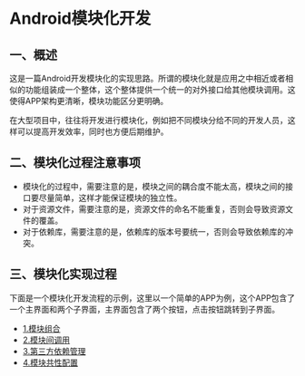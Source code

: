 # Android模块化开发

## 一、概述

这是一篇Android开发模块化的实现思路。所谓的模块化就是应用之中相近或者相似的功能组装成一个整体，这个整体提供一个统一的对外接口给其他模块调用。这使得APP架构更清晰，模块功能区分更明确。

在大型项目中，往往将开发进行模块化，例如把不同模块分给不同的开发人员，这样可以提高开发效率，同时也方便后期维护。

## 二、模块化过程注意事项

- 模块化的过程中，需要注意的是，模块之间的耦合度不能太高，模块之间的接口要尽量简单，这样才能保证模块的独立性。
- 对于资源文件，需要注意的是，资源文件的命名不能重复，否则会导致资源文件的覆盖。
- 对于依赖库，需要注意的是，依赖库的版本号要统一，否则会导致依赖库的冲突。

## 三、模块化实现过程

下面是一个模块化开发流程的示例，这里以一个简单的APP为例，这个APP包含了一个主界面和两个子界面，主界面包含了两个按钮，点击按钮跳转到子界面。

- [1.模块组合](doc/01-compose.md)
- [2.模块间调用](doc/02-module_mediator.md)
- [3.第三方依赖管理](doc/03-dependency.md)
- [4.模块共性配置](doc/04-common_config.md)
